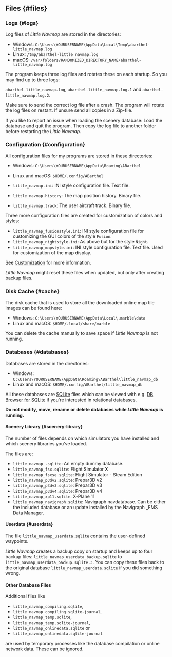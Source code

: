 ## Files {#files}

### Logs {#logs}

Log files of _Little Navmap_ are stored in the directories:

* Windows: `C:\Users\YOURUSERNAME\AppData\Local\Temp\abarthel-little_navmap.log`
* Linux: `/tmp/abarthel-little_navmap.log`
* macOS: `/var/folders/RANDOMIZED_DIRECTORY_NAME/abarthel-little_navmap.log`

The program keeps three log files and rotates these on each startup. So you may find up to three logs:

`abarthel-little_navmap.log`, `abarthel-little_navmap.log.1` and `abarthel-little_navmap.log.2`.

Make sure to send the correct log file after a crash. The program will rotate the log files on restart. If unsure send all copies in a Zip-file.

If you like to report an issue when loading the scenery database: Load the database and quit the program. Then copy the log file to another folder before restarting the _Little Navmap_.

### Configuration {#configuration}

All configuration files for my programs are stored in these directories:

* Windows: `C:\Users\YOURUSERNAME\AppData\Roaming\ABarthel`
* Linux and macOS: `$HOME/.config/ABarthel`

* `little_navmap.ini`: INI style configuration file. Text file.
* `little_navmap.history`: The map position history. Binary file.
* `little_navmap.track`: The user aircraft track. Binary file.

Three more configuration files are created for customization of colors and styles:

* `little_navmap_fusionstyle.ini`: INI style configuration file for customizing the GUI colors of the style `Fusion`.
* `little_navmap_nightstyle.ini`: As above but for the style `Night`.
* `little_navmap_mapstyle.ini`: INI style configuration file. Text file. Used for customization of the map display.

See [Customization](CUSTOMIZE.md) for more information.

_Little Navmap_ might reset these files when updated, but only after creating backup files.

### Disk Cache {#cache}

The disk cache that is used to store all the downloaded online map tile images can be found here:

* Windows: `C:\Users\YOURUSERNAME\AppData\Local\.marble\data`
* Linux and macOS: `$HOME/.local/share/marble`

You can delete the cache manually to save space if _Little Navmap_ is not running.

### Databases {#databases}

Databases are stored in the directories:

* Windows: `C:\Users\YOURUSERNAME\AppData\Roaming\ABarthel\little_navmap_db`
* Linux and macOS: `$HOME/.config/ABarthel/little_navmap_db`

All these databases are [SQLite](http://sqlite.org) files which can be viewed with e.g. [DB Browser for SQLite](https://github.com/sqlitebrowser/sqlitebrowser/releases) if you're interested in relational databases.

**Do not modify, move, rename or delete databases while **_Little Navmap_** is running.**

#### Scenery Library {#scenery-library}

The number of files depends on which simulators you have installed and which scenery libraries you've loaded.

The files are:

* `little_navmap_.sqlite`: An empty dummy database.
* `little_navmap_fsx.sqlite`: Flight Simulator X
* `little_navmap_fsxse.sqlite`: Flight Simulator - Steam Edition
* `little_navmap_p3dv2.sqlite`: Prepar3D v2
* `little_navmap_p3dv3.sqlite`: Prepar3D v3
* `little_navmap_p3dv4.sqlite`: Prepar3D v4
* `little_navmap_xp11.sqlite`: X-Plane 11
* `little_navmap_navigraph.sqlite`: Navigraph navdatabase. Can be either the included database or an update installed by the Navigraph _FMS Data Manager.

#### Userdata {#userdata}

The file `little_navmap_userdata.sqlite` contains the user-defined waypoints. 

_Little Navmap_ creates a backup copy on startup and keeps up to four backup files: `little_navmap_userdata_backup.sqlite` to `little_navmap_userdata_backup.sqlite.3`. You can copy these files back to the original database `little_navmap_userdata.sqlite` if you did something wrong.

#### Other Database Files

Additional files like

* `little_navmap_compiling.sqlite`,
* `little_navmap_compiling.sqlite-journal`,
* `little_navmap_temp.sqlite`,
* `little_navmap_temp.sqlite-journal`,
* `little_navmap_onlinedata.sqlite` or
* `little_navmap_onlinedata.sqlite-journal`

are used by temporary processes like the database compilation or online network data. These can be ignored.
